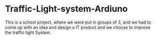 # Traffic-Light-system-Ardiuno
This is a school project, where we were put in groups of 3, and we had to come up with an idea and design a IT product and we choose to improve the traffic light System.
